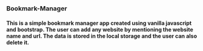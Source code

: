 ### Bookmark-Manager

#### This is a simple bookmark manager app created using vanilla javascript and bootstrap. The user can add any website by mentioning the website name and url. The data is stored in the local storage and the user can also delete it.
